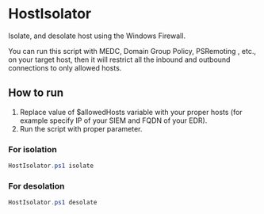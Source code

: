 # HostIsolator

Isolate, and desolate host using the Windows Firewall.

You can run this script with MEDC, Domain Group Policy, PSRemoting , etc., on your target host, then it will restrict all the inbound and outbound connections to only allowed hosts.

## How to run

1. Replace value of $allowedHosts variable with your proper hosts (for example specify IP of your SIEM and FQDN of your EDR).
2. Run the script with proper parameter.

### For isolation
  ```powershell
  HostIsolator.ps1 isolate
  ```
### For desolation
  ```powershell
  HostIsolator.ps1 desolate
  ```

